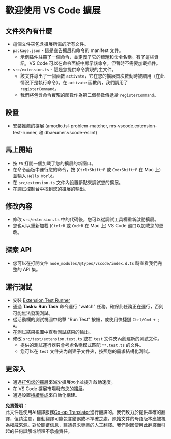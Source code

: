 <!--
CO_OP_TRANSLATOR_METADATA:
{
  "original_hash": "8d36fc444748a50558d017e8a0772437",
  "translation_date": "2025-04-04T17:18:13+00:00",
  "source_file": "code\\07.Lab\\01\\AIPC\\extensions\\phi3ext\\vsc-extension-quickstart.md",
  "language_code": "hk"
}
-->
# 歡迎使用 VS Code 擴展

## 文件夾內有什麼

* 這個文件夾包含擴展所需的所有文件。
* `package.json` - 這是宣告擴展和命令的 manifest 文件。
  * 示例插件註冊了一個命令，並定義了它的標題和命令名稱。有了這些資訊，VS Code 可以在命令面板中顯示該命令，但暫時不需要加載插件。
* `src/extension.ts` - 這是您提供命令實現的主文件。
  * 該文件導出了一個函數 `activate`，它在您的擴展首次啟動時被調用（在此情況下是執行命令）。在 `activate` 函數內，我們調用了 `registerCommand`。
  * 我們將包含命令實現的函數作為第二個參數傳遞給 `registerCommand`。

## 設置

* 安裝推薦的擴展 (amodio.tsl-problem-matcher, ms-vscode.extension-test-runner, 和 dbaeumer.vscode-eslint)

## 馬上開始

* 按 `F5` 打開一個加載了您的擴展的新窗口。
* 在命令面板中運行您的命令，按 (`Ctrl+Shift+P` 或 `Cmd+Shift+P` 在 Mac 上) 並輸入 `Hello World`。
* 在 `src/extension.ts` 文件內設置斷點來調試您的擴展。
* 在調試控制台中找到您的擴展的輸出。

## 修改內容

* 修改 `src/extension.ts` 中的代碼後，您可以從調試工具欄重新啟動擴展。
* 您也可以重新加載 (`Ctrl+R` 或 `Cmd+R` 在 Mac 上) VS Code 窗口以加載您的更改。

## 探索 API

* 您可以在打開文件 `node_modules/@types/vscode/index.d.ts` 時查看我們完整的 API 集。

## 運行測試

* 安裝 [Extension Test Runner](https://marketplace.visualstudio.com/items?itemName=ms-vscode.extension-test-runner)
* 通過 **Tasks: Run Task** 命令運行 "watch" 任務。確保此任務正在運行，否則可能無法發現測試。
* 從活動欄的測試視圖中點擊 "Run Test" 按鈕，或使用快捷鍵 `Ctrl/Cmd + ; A`。
* 在測試結果視圖中查看測試結果的輸出。
* 修改 `src/test/extension.test.ts` 或在 `test` 文件夾內創建新的測試文件。
  * 提供的測試運行器只會考慮名稱模式匹配 `**.test.ts` 的文件。
  * 您可以在 `test` 文件夾內創建子文件夾，按照您的需求結構化測試。

## 更深入

* 通過[打包您的擴展](https://code.visualstudio.com/api/working-with-extensions/bundling-extension?WT.mc_id=aiml-137032-kinfeylo)來減少擴展大小並提升啟動速度。
* 在 VS Code 擴展市場[發布您的擴展](https://code.visualstudio.com/api/working-with-extensions/publishing-extension?WT.mc_id=aiml-137032-kinfeylo)。
* 通過設置[持續集成](https://code.visualstudio.com/api/working-with-extensions/continuous-integration?WT.mc_id=aiml-137032-kinfeylo)來自動化構建。

**免責聲明**：  
此文件是使用AI翻譯服務[Co-op Translator](https://github.com/Azure/co-op-translator)進行翻譯的。我們致力於提供準確的翻譯，但請注意，自動翻譯可能包含錯誤或不準確之處。原始文件的母語版本應被視為權威來源。對於關鍵信息，建議尋求專業的人工翻譯。我們對因使用此翻譯而引起的任何誤解或誤釋不承擔責任。